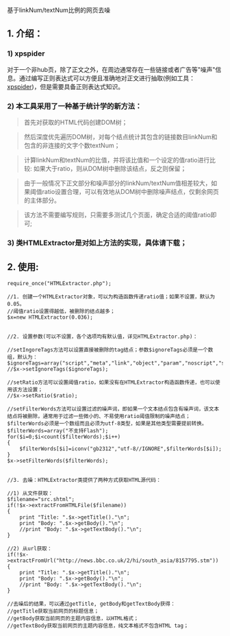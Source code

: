 基于linkNum/textNum比例的网页去噪

## 1. 介绍： ##

### 1) xpspider ###
对于一个非hub页，除了正文之外，在周边通常存在一些链接或者广告等"噪声"信息。通过编写正则表达式可以方便且准确地对正文进行抽取(例如工具：[xpspider](http://code.google.com/p/xpspider/))，但是需要具备正则表达式知识。

### 2) 本工具采用了一种基于统计学的新方法： ###
> 首先对获取的HTML代码创建DOM树；

> 然后深度优先遍历DOM树，对每个结点统计其包含的链接数目linkNum和包含的非连接的文字个数textNum；

> 计算linkNum和textNum的比值，并将该比值和一个设定的值ratio进行比较:
如果大于ratio，则从DOM树中删除该结点，反之则保留；

> 由于一般情况下正文部分和噪声部分的linkNum/textNum值相差较大，如果阈值ratio设置合理，可以有效地从DOM树中删除噪声结点，仅剩余网页的主体部分。

> 该方法不需要编写规则，只需要多测试几个页面，确定合适的阈值ratio即可;

### 3) 类HTMLExtractor是对如上方法的实现，具体请下载； ###

## 2. 使用: ##
```
require_once("HTMLExtractor.php");

//1. 创建一个HTMLExtractor对象，可以为构造函数传递ratio值；如果不设置，默认为0.05。
//阈值ratio设置得越低，被删除的结点越多；
$x=new HTMLExtractor(0.036);


//2. 设置参数(可以不设置，各个选项均有默认值，详见HTMLExtractor.php)：

//setIngoreTags方法可以设置直接被删除的tag结点；参数$ignoreTags必须是一个数组，默认为：$ignoreTags=array("script","meta","link","object","param","noscript","style","form","button","meta","input","select","iframe","embed","hr","img");
//$x->setIgnoreTags($ignoreTags);

//setRatio方法可以设置阈值ratio，如果没有在HTMLExtractor构造函数传递，也可以使用该方法设置；
//$x->setRatio($ratio);

//setFilterWords方法可以设置过滤的噪声词，即如果一个文本结点包含有噪声词，该文本结点将被删除，通常用于过滤一些微小的、不易使用ratio阈值限制的噪声结点；$filterWords必须是一个数组而且必须为utf-8类型，如果是其他类型需要提前转换。
$filterWords=array("不支持Flash");
for($i=0;$i<count($filterWords);$i++)
{
	$filterWords[$i]=iconv("gb2312","utf-8//IGNORE",$filterWords[$i]);
}
$x->setFilterWords($filterWords);


//3. 去噪：HTMLExtractor类提供了两种方式获取HTML源代码：

//1) 从文件获取：
$filename="src.shtml";
if(!$x->extractFromHTMLFile($filename))
{
	print "Title: ".$x->getTitle()."\n";
	print "Body: ".$x->getBody()."\n";
	//print "Body: ".$x->getTextBody()."\n";
}

//2) 从url获取：
if(!$x->extractFromUrl("http://news.bbc.co.uk/2/hi/south_asia/8157795.stm"))
{
	print "Title: ".$x->getTitle()."\n";
	print "Body: ".$x->getBody()."\n";
	//print "Body: ".$x->getTextBody()."\n";
}

//去噪后的结果，可以通过getTitle, getBody和getTextBody获得：
//getTitle获取当前网页的标题信息；
//getBody获取当前网页的主题内容信息，以HTML格式；
//getTextBody获取当前网页的主题内容信息，纯文本格式不包含HTML tag；

```